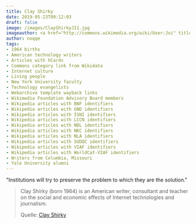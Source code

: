 ```yaml
---
title: Clay Shirky
date: 2019-05-23T09:12:03
draft: false
image: /images/ClayShirkyJI1.jpg
imageauthor: <a href="http://commons.wikimedia.org/wiki/User:Joi" title="User:Joi">Joi</a>
author: noqqe
tags:
- 1964 births
- American technology writers
- Articles with hCards
- Commons category link from Wikidata
- Internet culture
- Living people
- New York University faculty
- Technology evangelists
- Webarchive template wayback links
- Wikimedia Foundation Advisory Board members
- Wikipedia articles with BNF identifiers
- Wikipedia articles with GND identifiers
- Wikipedia articles with ISNI identifiers
- Wikipedia articles with LCCN identifiers
- Wikipedia articles with NDL identifiers
- Wikipedia articles with NKC identifiers
- Wikipedia articles with NLA identifiers
- Wikipedia articles with SUDOC identifiers
- Wikipedia articles with VIAF identifiers
- Wikipedia articles with WorldCat-VIAF identifiers
- Writers from Columbia, Missouri
- Yale University alumni
---
```


"Institutions will try to preserve the problem to which they are the solution."

> Clay Shirky (born 1964) is an American writer, consultant and teacher on the
> social and economic effects of Internet technologies and journalism.
>
> Quelle: [Clay Shirky](https://en.wikipedia.org/wiki/Clay_Shirky)